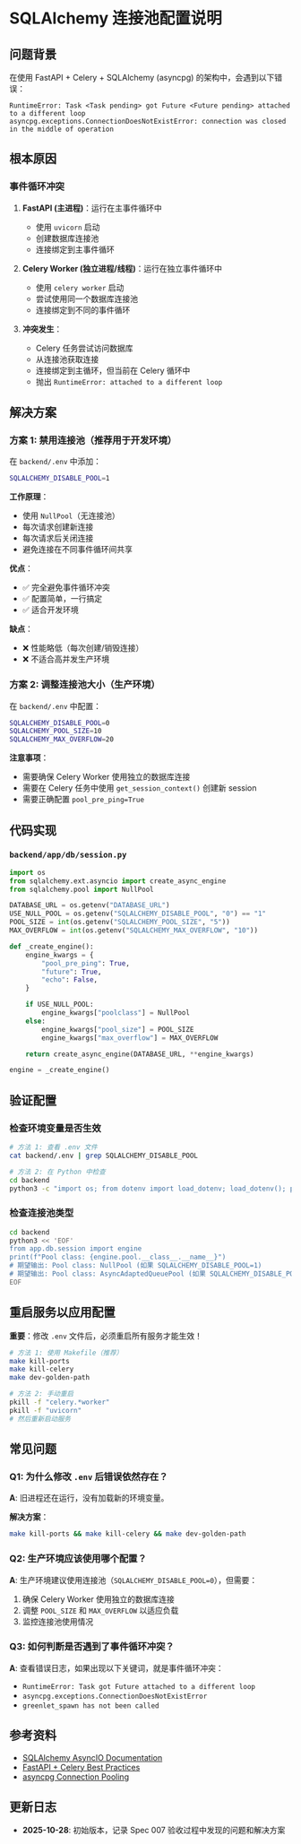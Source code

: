 # SQLAlchemy 连接池配置说明

## 问题背景

在使用 FastAPI + Celery + SQLAlchemy (asyncpg) 的架构中，会遇到以下错误：

```
RuntimeError: Task <Task pending> got Future <Future pending> attached to a different loop
asyncpg.exceptions.ConnectionDoesNotExistError: connection was closed in the middle of operation
```

## 根本原因

### 事件循环冲突

1. **FastAPI (主进程)**：运行在主事件循环中
   - 使用 `uvicorn` 启动
   - 创建数据库连接池
   - 连接绑定到主事件循环

2. **Celery Worker (独立进程/线程)**：运行在独立事件循环中
   - 使用 `celery worker` 启动
   - 尝试使用同一个数据库连接池
   - 连接绑定到不同的事件循环

3. **冲突发生**：
   - Celery 任务尝试访问数据库
   - 从连接池获取连接
   - 连接绑定到主循环，但当前在 Celery 循环中
   - 抛出 `RuntimeError: attached to a different loop`

## 解决方案

### 方案 1: 禁用连接池（推荐用于开发环境）

在 `backend/.env` 中添加：

```bash
SQLALCHEMY_DISABLE_POOL=1
```

**工作原理**：
- 使用 `NullPool`（无连接池）
- 每次请求创建新连接
- 每次请求后关闭连接
- 避免连接在不同事件循环间共享

**优点**：
- ✅ 完全避免事件循环冲突
- ✅ 配置简单，一行搞定
- ✅ 适合开发环境

**缺点**：
- ❌ 性能略低（每次创建/销毁连接）
- ❌ 不适合高并发生产环境

### 方案 2: 调整连接池大小（生产环境）

在 `backend/.env` 中配置：

```bash
SQLALCHEMY_DISABLE_POOL=0
SQLALCHEMY_POOL_SIZE=10
SQLALCHEMY_MAX_OVERFLOW=20
```

**注意事项**：
- 需要确保 Celery Worker 使用独立的数据库连接
- 需要在 Celery 任务中使用 `get_session_context()` 创建新 session
- 需要正确配置 `pool_pre_ping=True`

## 代码实现

### `backend/app/db/session.py`

```python
import os
from sqlalchemy.ext.asyncio import create_async_engine
from sqlalchemy.pool import NullPool

DATABASE_URL = os.getenv("DATABASE_URL")
USE_NULL_POOL = os.getenv("SQLALCHEMY_DISABLE_POOL", "0") == "1"
POOL_SIZE = int(os.getenv("SQLALCHEMY_POOL_SIZE", "5"))
MAX_OVERFLOW = int(os.getenv("SQLALCHEMY_MAX_OVERFLOW", "10"))

def _create_engine():
    engine_kwargs = {
        "pool_pre_ping": True,
        "future": True,
        "echo": False,
    }

    if USE_NULL_POOL:
        engine_kwargs["poolclass"] = NullPool
    else:
        engine_kwargs["pool_size"] = POOL_SIZE
        engine_kwargs["max_overflow"] = MAX_OVERFLOW

    return create_async_engine(DATABASE_URL, **engine_kwargs)

engine = _create_engine()
```

## 验证配置

### 检查环境变量是否生效

```bash
# 方法 1: 查看 .env 文件
cat backend/.env | grep SQLALCHEMY_DISABLE_POOL

# 方法 2: 在 Python 中检查
cd backend
python3 -c "import os; from dotenv import load_dotenv; load_dotenv(); print(f'SQLALCHEMY_DISABLE_POOL={os.getenv(\"SQLALCHEMY_DISABLE_POOL\")}')"
```

### 检查连接池类型

```bash
cd backend
python3 << 'EOF'
from app.db.session import engine
print(f"Pool class: {engine.pool.__class__.__name__}")
# 期望输出: Pool class: NullPool (如果 SQLALCHEMY_DISABLE_POOL=1)
# 期望输出: Pool class: AsyncAdaptedQueuePool (如果 SQLALCHEMY_DISABLE_POOL=0)
EOF
```

## 重启服务以应用配置

**重要**：修改 `.env` 文件后，必须重启所有服务才能生效！

```bash
# 方法 1: 使用 Makefile（推荐）
make kill-ports
make kill-celery
make dev-golden-path

# 方法 2: 手动重启
pkill -f "celery.*worker"
pkill -f "uvicorn"
# 然后重新启动服务
```

## 常见问题

### Q1: 为什么修改 `.env` 后错误依然存在？

**A**: 旧进程还在运行，没有加载新的环境变量。

**解决方案**：
```bash
make kill-ports && make kill-celery && make dev-golden-path
```

### Q2: 生产环境应该使用哪个配置？

**A**: 生产环境建议使用连接池（`SQLALCHEMY_DISABLE_POOL=0`），但需要：
1. 确保 Celery Worker 使用独立的数据库连接
2. 调整 `POOL_SIZE` 和 `MAX_OVERFLOW` 以适应负载
3. 监控连接池使用情况

### Q3: 如何判断是否遇到了事件循环冲突？

**A**: 查看错误日志，如果出现以下关键词，就是事件循环冲突：
- `RuntimeError: Task got Future attached to a different loop`
- `asyncpg.exceptions.ConnectionDoesNotExistError`
- `greenlet_spawn has not been called`

## 参考资料

- [SQLAlchemy AsyncIO Documentation](https://docs.sqlalchemy.org/en/20/orm/extensions/asyncio.html)
- [FastAPI + Celery Best Practices](https://fastapi.tiangolo.com/advanced/async-sql-databases/)
- [asyncpg Connection Pooling](https://magicstack.github.io/asyncpg/current/usage.html#connection-pools)

## 更新日志

- **2025-10-28**: 初始版本，记录 Spec 007 验收过程中发现的问题和解决方案

